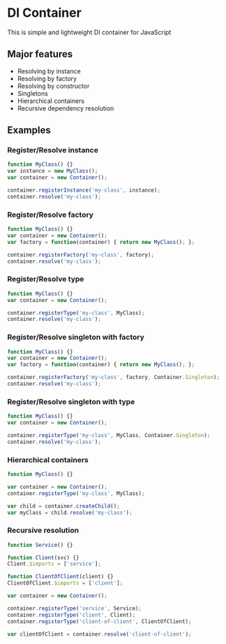 # DI Container
This is simple and lightweight DI container for JavaScript

## Major features
- Resolving by instance
- Resolving by factory
- Resolving by constructor
- Singletons
- Hierarchical containers
- Recursive dependency resolution

## Examples

### Register/Resolve instance
```javascript
function MyClass() {}
var instance = new MyClass();
var container = new Container();

container.registerInstance('my-class', instance);
container.resolve('my-class');
```

### Register/Resolve factory
```javascript
function MyClass() {}
var container = new Container();
var factory = function(container) { return new MyClass(); };

container.registerFactory('my-class', factory);
container.resolve('my-class');
```

### Register/Resolve type
```javascript
function MyClass() {}
var container = new Container();

container.registerType('my-class', MyClass);
container.resolve('my-class');
```

### Register/Resolve singleton with factory
```javascript
function MyClass() {}
var container = new Container();
var factory = function(container) { return new MyClass(); };

container.registerFactory('my-class', factory, Container.Singleton);
container.resolve('my-class');
```

### Register/Resolve singleton with type
```javascript
function MyClass() {}
var container = new Container();

container.registerType('my-class', MyClass, Container.Singleton);
container.resolve('my-class');
```

### Hierarchical containers
```javascript
function MyClass() {}

var container = new Container();
container.registerType('my-class', MyClass);

var child = container.createChild();
var myClass = child.resolve('my-class');
```

### Recursive resolution
```javascript
function Service() {}

function Client(svc) {}
Client.$imports = ['service'];

function ClientOfClient(client) {}
ClientOfClient.$imports = ['client'];

var container = new Container();

container.registerType('service', Service);
container.registerType('client', Client);
container.registerType('client-of-client', ClientOfClient);

var clientOfClient = container.resolve('client-of-client');
```